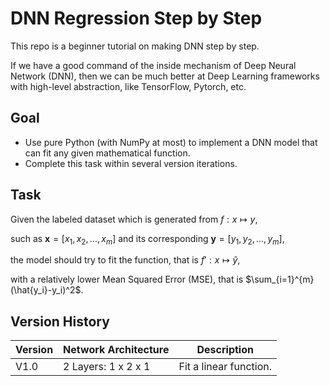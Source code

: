 # DNN Regression Step by Step

This repo is a beginner tutorial on making DNN step by step.

If we have a good command of the inside mechanism of Deep Neural Network (DNN), then we can be much better at Deep Learning frameworks with high-level abstraction, like TensorFlow, Pytorch, etc.

## Goal

* Use pure Python (with NumPy at most) to implement a DNN model that can fit any given mathematical function. 
* Complete this task within several version iterations.

## Task

Given the labeled dataset which is generated from $f:x \mapsto y$, 

such as $\mathbf{x}=[x_1, x_2, ..., x_m]$ and its corresponding $\mathbf{y}=[y_1, y_2, ..., y_m]$, 

the model should try to fit the function, that is $f': x \mapsto \hat{y}$, 

with a relatively lower Mean Squared Error (MSE), that is $\sum_{i=1}^{m}(\hat{y_i}-y_i)^2$.

## Version History

| Version | Network Architecture | Description            |
| ------- | -------------------- | ---------------------- |
| V1.0    | 2 Layers: 1 x 2 x 1  | Fit a linear function. |
